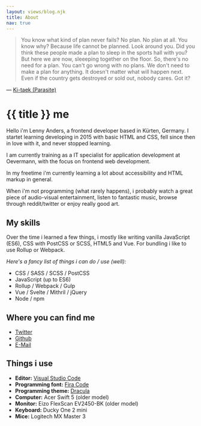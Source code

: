 ```yaml
---
layout: views/blog.njk
title: About
nav: true
---
```


> You know what kind of plan never fails? No plan. No plan at all. You know why? Because life cannot be planned. Look around you. Did you think these people made a plan to sleep in the sports hall with you? But here we are now, sleeeping together on the floor. So, there's no need for a plan. You can't go wrong with no plans. We don't need to make a plan for anything. It doesn't matter what will happen next. Even if the country gets destroyed or sold out, nobody cares. Got it?

— [Ki-taek (Parasite)](https://www.imdb.com/title/tt6751668/quotes/qt4669228)

# {{ title }} me

Hello i'm Lenny Anders, a frontend developer based in Kürten, Germany. I startet learning developing in 2015 with basic HTML and CSS, fell since then in love with it, and never stopped learning.

I am currently training as a IT specialist for application development at Oevermann, with the focus on frontend web development.

In my freetime i'm currently learning a lot about accessibility and HTML markup in general.

When i'm not programming (what rarely happens), i probably watch a great piece of audio-visual entertainment, listen to fantastic music, browse through reddit/twitter or enjoy really good art.

## My skills

Over the time i learned a few things, i mostly like writing vanilla JavaScript (ES6), CSS with PostCSS or SCSS, HTML5 and Vue. For bundling i like to use Rollup or Webpack.

_Here's a fancy list of things i can do / use (well):_

- CSS / SASS / SCSS / PostCSS
- JavaScript (up to ES6)
- Rollup / Webpack / Gulp
- Vue / Svelte / Mithril / jQuery
- Node / npm

## Where you can find me

- [Twitter](https://twitter.com/5onderling)
- [Github](https://github.com/lennyanders)
- [E-Mail](mailto:contact@lennyanders.dev)

## Things i use

- **Editor:** [Visual Studio Code](https://code.visualstudio.com/)
- **Programming font:** [Fira Code](https://github.com/tonsky/FiraCode)
- **Programming theme:** [Dracula](https://draculatheme.com/)
- **Computer:** Acer Swift 5 (older model)
- **Monitor:** Eizo FlexScan EV2450-BK (older model)
- **Keyboard:** Ducky One 2 mini
- **Mice:** Logitech MX Master 3

